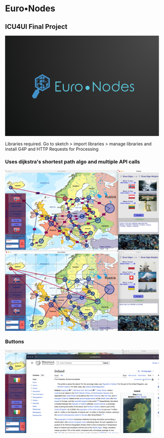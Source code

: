 # Euro•Nodes
## ICU4UI Final Project
![Euronodes](./data/euronodes.jpg)

Libraries required.
Go to sketch > import libraries > manage libraries and install G4P and HTTP Requests for Processing

### Uses dijkstra's shortest path algo and multiple API calls
![map](./data/euromap.png)
![map](./data/euromap2.png)
### Buttons
![map](./data/euromap3.png)
